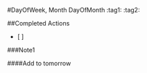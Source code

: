 #DayOfWeek, Month DayOfMonth
:tag1: :tag2:

##Completed Actions
- [ ]

###Note1

####Add to tomorrow

